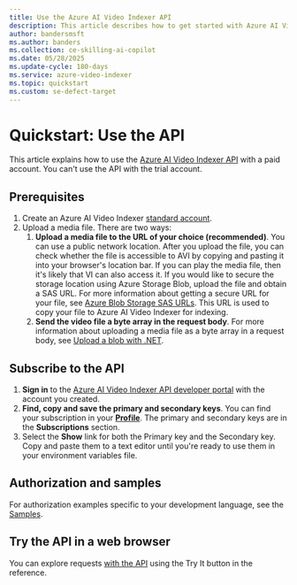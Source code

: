 ```yaml
---
title: Use the Azure AI Video Indexer API
description: This article describes how to get started with Azure AI Video Indexer API.
author: bandersmsft
ms.author: banders
ms.collection: ce-skilling-ai-copilot
ms.date: 05/28/2025
ms.update-cycle: 180-days
ms.service: azure-video-indexer
ms.topic: quickstart
ms.custom: se-defect-target
---
```


# Quickstart: Use the API

This article explains how to use the [Azure AI Video Indexer API](https://api-portal.videoindexer.ai/) with a paid account. You can't use the API with the trial account.

## Prerequisites

1. Create an Azure AI Video Indexer [standard account](create-account.md).
1. Upload a media file. There are two ways:
    1. **Upload a media file to the URL of your choice (recommended)**. You can use a public network location. After you upload the file, you can check whether the file is accessible to AVI by copying and pasting it into your browser's location bar. If you can play the media file, then it's likely that VI can also access it. If you would like to secure the storage location using Azure Storage Blob, upload the file and obtain a SAS URL. For more information about getting a secure URL for your file, see [Azure Blob Storage SAS URLs](/azure/storage/common/storage-sas-overview). This URL is used to copy your file to Azure AI Video Indexer for indexing.
    1. **Send the video file a byte array in the request body**. For more information about uploading a media file as a byte array in a request body, see [Upload a blob with .NET](/azure/storage/blobs/storage-blob-upload).

## Subscribe to the API

1. **Sign in** to the [Azure AI Video Indexer API developer portal](https://api-portal.videoindexer.ai/) with the account you created.
1. **Find, copy and save the primary and secondary keys**. You can find your subscription in your **[Profile](https://api-portal.videoindexer.ai/profile)**. The primary and secondary keys are in the **Subscriptions** section.
1. Select the **Show** link for both the Primary key and the Secondary key. Copy and paste them to a text editor until you're ready to use them in your environment variables file.

## Authorization and samples

For authorization examples specific to your development language, see the [Samples](https://github.com/Azure-Samples/azure-video-indexer-samples/tree/master/API-Samples).

## Try the API in a web browser

You can explore requests [with the API](https://api-portal.videoindexer.ai/api-details#api=Operations&operation=Get-Account-Access-Token) using the Try It button in the reference.
